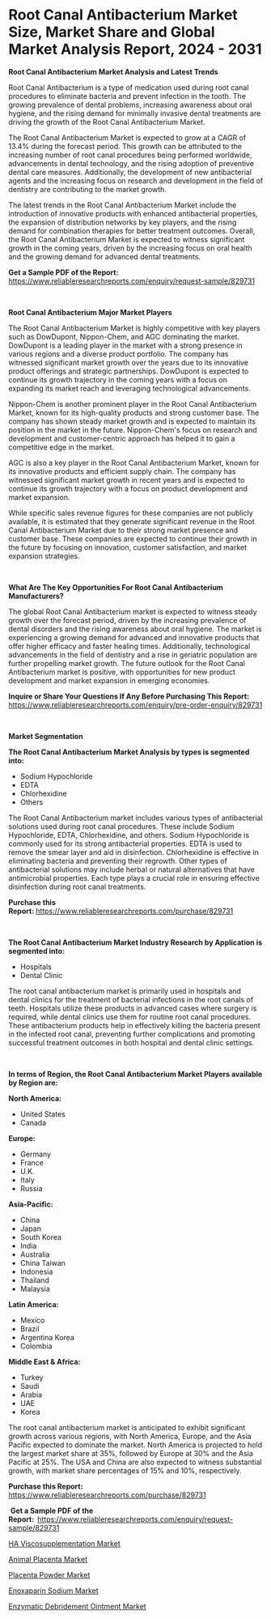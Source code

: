 <p><h1>Root Canal Antibacterium Market Size, Market Share and Global Market Analysis Report, 2024 - 2031</h1></p><p><strong>Root Canal Antibacterium Market Analysis and Latest Trends</strong></p>
<p><p>Root Canal Antibacterium is a type of medication used during root canal procedures to eliminate bacteria and prevent infection in the tooth. The growing prevalence of dental problems, increasing awareness about oral hygiene, and the rising demand for minimally invasive dental treatments are driving the growth of the Root Canal Antibacterium Market.</p><p>The Root Canal Antibacterium Market is expected to grow at a CAGR of 13.4% during the forecast period. This growth can be attributed to the increasing number of root canal procedures being performed worldwide, advancements in dental technology, and the rising adoption of preventive dental care measures. Additionally, the development of new antibacterial agents and the increasing focus on research and development in the field of dentistry are contributing to the market growth.</p><p>The latest trends in the Root Canal Antibacterium Market include the introduction of innovative products with enhanced antibacterial properties, the expansion of distribution networks by key players, and the rising demand for combination therapies for better treatment outcomes. Overall, the Root Canal Antibacterium Market is expected to witness significant growth in the coming years, driven by the increasing focus on oral health and the growing demand for advanced dental treatments.</p></p>
<p><strong>Get a Sample PDF of the Report:&nbsp;</strong> <a href="https://www.reliableresearchreports.com/enquiry/request-sample/829731">https://www.reliableresearchreports.com/enquiry/request-sample/829731</a></p>
<p>&nbsp;</p>
<p><strong>Root Canal Antibacterium Major Market Players</strong></p>
<p><p>The Root Canal Antibacterium Market is highly competitive with key players such as DowDupont, Nippon-Chem, and AGC dominating the market. DowDupont is a leading player in the market with a strong presence in various regions and a diverse product portfolio. The company has witnessed significant market growth over the years due to its innovative product offerings and strategic partnerships. DowDupont is expected to continue its growth trajectory in the coming years with a focus on expanding its market reach and leveraging technological advancements.</p><p>Nippon-Chem is another prominent player in the Root Canal Antibacterium Market, known for its high-quality products and strong customer base. The company has shown steady market growth and is expected to maintain its position in the market in the future. Nippon-Chem's focus on research and development and customer-centric approach has helped it to gain a competitive edge in the market.</p><p>AGC is also a key player in the Root Canal Antibacterium Market, known for its innovative products and efficient supply chain. The company has witnessed significant market growth in recent years and is expected to continue its growth trajectory with a focus on product development and market expansion.</p><p>While specific sales revenue figures for these companies are not publicly available, it is estimated that they generate significant revenue in the Root Canal Antibacterium Market due to their strong market presence and customer base. These companies are expected to continue their growth in the future by focusing on innovation, customer satisfaction, and market expansion strategies.</p></p>
<p>&nbsp;</p>
<p><strong>What Are The Key Opportunities For Root Canal Antibacterium Manufacturers?</strong></p>
<p><p>The global Root Canal Antibacterium market is expected to witness steady growth over the forecast period, driven by the increasing prevalence of dental disorders and the rising awareness about oral hygiene. The market is experiencing a growing demand for advanced and innovative products that offer higher efficacy and faster healing times. Additionally, technological advancements in the field of dentistry and a rise in geriatric population are further propelling market growth. The future outlook for the Root Canal Antibacterium market is positive, with opportunities for new product development and market expansion in emerging economies.</p></p>
<p><strong>Inquire or Share Your Questions If Any Before Purchasing This Report:</strong> <a href="https://www.reliableresearchreports.com/enquiry/pre-order-enquiry/829731">https://www.reliableresearchreports.com/enquiry/pre-order-enquiry/829731</a></p>
<p>&nbsp;</p>
<p><strong>Market Segmentation</strong></p>
<p><strong>The Root Canal Antibacterium Market Analysis by types is segmented into:</strong></p>
<p><ul><li>Sodium Hypochloride</li><li>EDTA</li><li>Chlorhexidine</li><li>Others</li></ul></p>
<p><p>The Root Canal Antibacterium market includes various types of antibacterial solutions used during root canal procedures. These include Sodium Hypochloride, EDTA, Chlorhexidine, and others. Sodium Hypochloride is commonly used for its strong antibacterial properties. EDTA is used to remove the smear layer and aid in disinfection. Chlorhexidine is effective in eliminating bacteria and preventing their regrowth. Other types of antibacterial solutions may include herbal or natural alternatives that have antimicrobial properties. Each type plays a crucial role in ensuring effective disinfection during root canal treatments.</p></p>
<p><strong>Purchase this Report:&nbsp;</strong><a href="https://www.reliableresearchreports.com/purchase/829731">https://www.reliableresearchreports.com/purchase/829731</a></p>
<p>&nbsp;</p>
<p><strong>The Root Canal Antibacterium Market Industry Research by Application is segmented into:</strong></p>
<p><ul><li>Hospitals</li><li>Dental Clinic</li></ul></p>
<p><p>The root canal antibacterium market is primarily used in hospitals and dental clinics for the treatment of bacterial infections in the root canals of teeth. Hospitals utilize these products in advanced cases where surgery is required, while dental clinics use them for routine root canal procedures. These antibacterium products help in effectively killing the bacteria present in the infected root canal, preventing further complications and promoting successful treatment outcomes in both hospital and dental clinic settings.</p></p>
<p>&nbsp;</p>
<p><strong>In terms of Region, the Root Canal Antibacterium Market Players available by Region are:</strong></p>
<p>
    <p> <strong> North America: </strong>
        <ul>
            <li>United States</li>
            <li>Canada</li>
        </ul>
        </p> 
    <p> <strong> Europe: </strong>
        <ul>
            <li>Germany</li>
            <li>France</li>
            <li>U.K.</li>
            <li>Italy</li>
            <li>Russia</li>
        </ul>
        </p> 
    <p> <strong> Asia-Pacific: </strong>
        <ul>
            <li>China</li>
            <li>Japan</li>
            <li>South Korea</li>
            <li>India</li>
            <li>Australia</li>
            <li>China Taiwan</li>
            <li>Indonesia</li>
            <li>Thailand</li>
            <li>Malaysia</li>
        </ul>
        </p> 
    <p> <strong> Latin America: </strong>
        <ul>
            <li>Mexico</li>
            <li>Brazil</li>
            <li>Argentina Korea</li>
            <li>Colombia</li>
        </ul>
        </p> 
    <p> <strong> Middle East & Africa: </strong>
        <ul>
            <li>Turkey</li>
            <li>Saudi</li>
            <li>Arabia</li>
            <li>UAE</li>
            <li>Korea</li>
        </ul>
    </p>
    </p>
<p><p>The root canal antibacterium market is anticipated to exhibit significant growth across various regions, with North America, Europe, and the Asia Pacific expected to dominate the market. North America is projected to hold the largest market share at 35%, followed by Europe at 30% and the Asia Pacific at 25%. The USA and China are also expected to witness substantial growth, with market share percentages of 15% and 10%, respectively.</p></p>
<p><strong>Purchase this Report: </strong><a href="https://www.reliableresearchreports.com/purchase/829731">https://www.reliableresearchreports.com/purchase/829731</a></p>
<p>&nbsp;<strong>Get a Sample PDF of the Report:&nbsp;&nbsp;</strong><a href="https://www.reliableresearchreports.com/enquiry/request-sample/829731">https://www.reliableresearchreports.com/enquiry/request-sample/829731</a></p>
<p><strong></strong></p>
<p><p><a href="https://medium.com/@ericahahn435/ha-viscosupplementation-market-trends-and-market-analysis-forecasted-for-period-2024-2031-21220a62f911">HA Viscosupplementation Market</a></p><p><a href="https://medium.com/@ericahahn435/animal-placenta-market-size-reveals-the-best-marketing-channels-in-global-industry-e9fde1639d07">Animal Placenta Market</a></p><p><a href="https://medium.com/@ericahahn435/placenta-powder-market-report-reveals-the-latest-trends-and-growth-opportunities-of-this-market-eea767f4a912">Placenta Powder Market</a></p><p><a href="https://medium.com/@ericahahn435/enoxaparin-sodium-market-the-key-to-successful-business-strategy-forecast-till-2031-98f5b7efd8ca">Enoxaparin Sodium Market</a></p><p><a href="https://medium.com/@ericahahn435/enzymatic-debridement-ointment-market-analysis-and-sze-forecasted-for-period-from-2024-to-2031-0f03b0017e3f">Enzymatic Debridement Ointment Market</a></p></p>